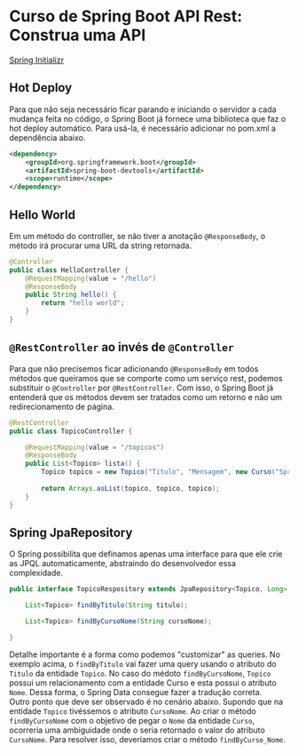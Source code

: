 # Curso de Spring Boot API Rest: Construa uma API

[Spring Initializr](https://start.spring.io/)  
## Hot Deploy  
Para que não seja necessário ficar parando e iniciando o servidor a cada mudança feita no código, o Spring Boot já fornece uma biblioteca que faz o hot deploy automático. Para usá-la, é necessário adicionar no pom.xml a dependência abaixo.  
```xml  
<dependency>
	<groupId>org.springframework.boot</groupId>
	<artifactId>spring-boot-devtools</artifactId>
	<scope>runtime</scope>
</dependency>
```   

## Hello World  
Em um método do controller, se não tiver a anotação ```@ResponseBody```, o método irá procurar uma URL da string retornada.  
```java  
@Controller
public class HelloController {  
	@RequestMapping(value = "/hello")
	@ResponseBody  
	public String hello() {  
		return "hello world";  
	}  
}  
```  
## ```@RestController``` ao invés de ```@Controller```  
Para que não precisemos ficar adicionando ```@ResponseBody``` em todos métodos que queiramos que se comporte como um serviço rest, podemos substituir o ```@Controller``` por ```@RestController```. Com isso, o Spring Boot já entenderá que os métodos devem ser tratados como um retorno e não um redirecionamento de página.  
```java  
@RestController
public class TopicoController {

	@RequestMapping(value = "/topicos")
	@ResponseBody
	public List<Topico> lista() {
		Topico topico = new Topico("Titulo", "Mensagem", new Curso("SpringBoot", "Programação"));
		
		return Arrays.asList(topico, topico, topico);
	}
}   
```  
## Spring JpaRepository  
O Spring possibilita que definamos apenas uma interface para que ele crie as JPQL automaticamente, abstraindo do desenvolvedor essa complexidade.  
```java  
public interface TopicoRespository extends JpaRepository<Topico, Long> {

	List<Topico> findByTitulo(String titulo);

	List<Topico> findByCursoNome(String cursoNome);

}    
```  
Detalhe importante é a forma como podemos "customizar" as queries. No exemplo acima, o ```findByTitulo``` vai fazer uma query usando o atributo do ```Titulo``` da entidade ```Topico```. No caso do médoto ```findByCursoNome```, ```Topico``` possui um relacionamento com a entidade Curso e esta possui o atributo ```Nome```. Dessa forma, o Spring Data consegue fazer a tradução correta.  
Outro ponto que deve ser observado é no cenário abaixo. Supondo que na entidade ```Topico``` tivéssemos o atributo ```CursoNome```. Ao criar o método ```findByCursoNome``` com o objetivo de pegar o ```Nome``` da entidade ```Curso```, ocorreria uma ambiguidade onde o seria retornado o valor do atributo ```CursoNome```. Para resolver isso, deveríamos criar o método ```findByCurso_Nome```.  
